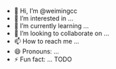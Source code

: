 - 👋 Hi, I’m @weimingcc
- 👀 I’m interested in ...
- 🌱 I’m currently learning ...
- 💞️ I’m looking to collaborate on ...
- 📫 How to reach me ...
- 😄 Pronouns: ...
- ⚡ Fun fact: ...
TODO
<!---
weimingcc/weimingcc is a ✨ special ✨ repository because its `README.md` (this file) appears on your GitHub profile.
You can click the Preview link to take a look at your changes.
--->
